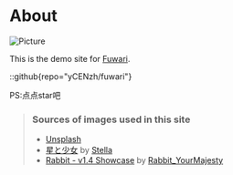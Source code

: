 # About
![Picture](https://rba.kanostar.top/adapt)

This is the demo site for [Fuwari](https://github.com/saicaca/fuwari).

::github{repo="yCENzh/fuwari"}

PS:点点star吧

> ### Sources of images used in this site
> - [Unsplash](https://unsplash.com/)
> - [星と少女](https://www.pixiv.net/artworks/108916539) by [Stella](https://www.pixiv.net/users/93273965)
> - [Rabbit - v1.4 Showcase](https://civitai.com/posts/586908) by [Rabbit_YourMajesty](https://civitai.com/user/Rabbit_YourMajesty)
